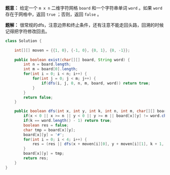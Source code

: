 **题意：** 给定一个 `m x n` 二维字符网格 `board` 和一个字符串单词 `word` 。如果 `word` 存在于网格中，返回 `true` ；否则，返回 `false` 。

**题解：** 很常规的dfs，注意边界和终止条件，还有注意不能走回头路，回溯的时候记得把字符修改回去。

```java
class Solution {
    
    int[][] moven = {{1, 0}, {-1, 0}, {0, 1}, {0, -1}};
    
    public boolean exist(char[][] board, String word) {
        int n = board.length;
        int m = board[0].length;
        for(int i = 0; i < n; i++) {
            for(int j = 0; j < m; j++) {
                if(dfs(i, j, 0, n, m, board, word)) return true;
            }
        }
        return false;
    }

    public boolean dfs(int x, int y, int k, int n, int m, char[][] board, String word) {
        if(x < 0 || x >= n || y < 0 || y >= m || board[x][y] != word.charAt(k)) return false;
        if(k == word.length() - 1) return true;
        boolean res = false;
        char tmp = board[x][y];
        board[x][y] = '#';
        for(int i = 0; i < 4; i++) {
            res = (res || dfs(x + moven[i][0], y + moven[i][1], k + 1, n, m, board, word));
        }
        board[x][y] = tmp;
        return res;
    }
}
```

